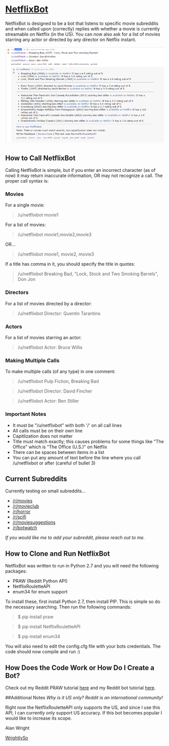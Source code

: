 [NetflixBot](http://reddit.com/user/netflixbot)
===============================

NetflixBot is designed to be a bot that listens to specific movie subreddits and when called upon (correctly) replies with whether a movie is currently streamable on Netflix (in the US). You can now also ask for a list of movies starring any actor or directed by any director on Netflix instant. 

![Image of sample response](https://raw.githubusercontent.com/alanwright/NetflixBot/master/img/scrnsht.PNG)

## How to Call NetflixBot
Calling NetflixBot is simple, but if you enter an incorrect character (as of now) it may return inaccurate information, OR may not recognize a call. The proper call syntax is:

### Movies

For a single movie:

> /u/netflixbot movie1

For a list of movies:

> /u/netflixbot movie1,movie2,movie3

OR...

> /u/netflixbot movie1, movie2, movie3

If a title has comma in it, you should specify the title in quotes:

> /u/netflixbot Breaking Bad, "Lock, Stock and Two Smoking Barrels", Don Jon

### Directors

For a list of movies directed by a director:

> /u/netflixbot Director: Quentin Tarantino

### Actors

For a list of movies starring an actor:

> /u/netflixbot Actor: Bruce Willis

### Making Multiple Calls

To make multiple calls (of any type) in one comment:

> /u/netflixbot Pulp Fiction, Breaking Bad

> /u/netflixbot Director: David Fincher

> /u/netflixbot Actor: Ben Stiller

### Important Notes
* It must be "/u/netflixbot" with both '/' on all call lines
* All calls must be on their own line
* Capitlization does not matter
* Title must match exactly; this causes problems for some things like "The Office" which is "The Office (U.S.)" on Netflix
* There can be spaces between items in a list
* You can put any amount of text before the line where you call /u/netflixbot or after (careful of bullet 3)

## Current Subreddits
Currently testing on small subreddits...

* [/r/movies](http://reddit.com/r/movies)
* [/r/movieclub](http://reddit.com/r/movieclub)
* [/r/horror](http://reddit.com/r/horror)
* [/r/scifi](http://reddit.com/r/scifi)
* [/r/moviesuggestions](http://reddit.com/r/MovieSuggestions)
* [/r/botwatch](http://reddit.com/r/botwatch)

*If you would like me to add your subreddit, please reach out to me.*

## How to Clone and Run NetflixBot
NetflixBot was written to run in Python 2.7 and you will need the following packages:
* PRAW (Reddit Python API)
* NetflixRouletteAPI
* enum34 for enum support

To install these, first install Python 2.7, then install PIP. This is simple so do the necessary searching. Then run the following commands:

> $ pip install praw

> $ pip install NetflixRouletteAPI

> $ pip install enum34

You will also need to edit the config.cfg file with your bots credentials. The code should now compile and run :)

## How Does the Code Work or How Do I Create a Bot?

Check out my Reddit PRAW tutorial [here](http://www.wrightlyso.com/blog/reddit-api-subreddit) and my Reddit bot tutorial [here](http://www.wrightlyso.com/blog/netflixbot-tutorial).

##Additional Notes
*Why is it US only? Reddit is an international community!*

Right now the NetflixRouletteAPI only supports the US, and since I use this API, I can currently only support US accuracy. If this bot becomes popular I would like to increase its scope. 

Alan Wright

[WrightlySo](www.wrightlyso.com)